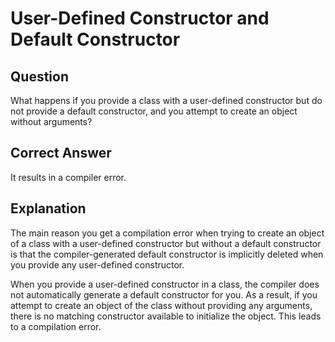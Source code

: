 # User-Defined Constructor and Default Constructor

## Question
What happens if you provide a class with a user-defined constructor but do not provide a default constructor, and you attempt to create an object without arguments?

## Correct Answer
It results in a compiler error.

## Explanation
The main reason you get a compilation error when trying to create an object of a class with a user-defined constructor but without a default constructor is that the compiler-generated default constructor is implicitly deleted when you provide any user-defined constructor.

When you provide a user-defined constructor in a class, the compiler does not automatically generate a default constructor for you. As a result, if you attempt to create an object of the class without providing any arguments, there is no matching constructor available to initialize the object. This leads to a compilation error.
